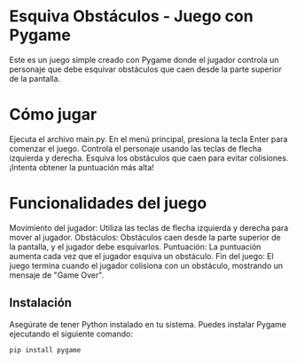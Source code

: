 # Esquiva Obstáculos - Juego con Pygame

Este es un juego simple creado con Pygame donde el jugador controla un personaje que debe esquivar obstáculos que caen desde la parte superior de la pantalla.

# Cómo jugar
Ejecuta el archivo main.py.
En el menú principal, presiona la tecla Enter para comenzar el juego.
Controla el personaje usando las teclas de flecha izquierda y derecha.
Esquiva los obstáculos que caen para evitar colisiones.
¡Intenta obtener la puntuación más alta!

# Funcionalidades del juego
Movimiento del jugador: Utiliza las teclas de flecha izquierda y derecha para mover al jugador.
Obstáculos: Obstáculos caen desde la parte superior de la pantalla, y el jugador debe esquivarlos.
Puntuación: La puntuación aumenta cada vez que el jugador esquiva un obstáculo.
Fin del juego: El juego termina cuando el jugador colisiona con un obstáculo, mostrando un mensaje de "Game Over".


## Instalación
Asegúrate de tener Python instalado en tu sistema. Puedes instalar Pygame ejecutando el siguiente comando:

```bash
pip install pygame
